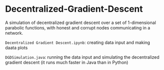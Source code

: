 # Decentralized-Gradient-Descent

A simulation of decentralized gradient descent over a set of 1-dimensional parabolic functions, with honest and corrupt nodes communicating in a network.

``Decentralized Gradient Descent.ipynb``: creating data input and making daata plots

``DGDSimulation.java``: running the data input and simulating the decentralized gradient descent (it runs much faster in Java than in Python)
